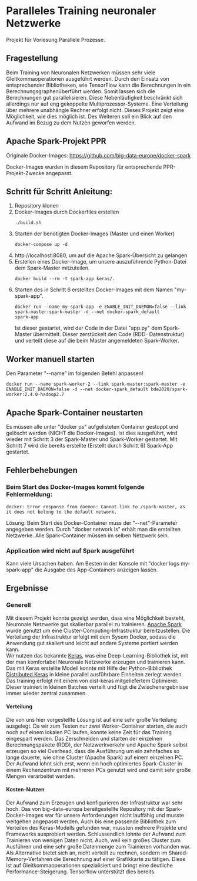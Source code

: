 # Paralleles Training neuronaler Netzwerke  
Projekt für Vorlesung Parallele Prozesse. 

## Fragestellung
Beim Training von Neuronalen Netzwerken müssen sehr viele Gleitkommaoperationen ausgeführt werden. Durch den Einsatz von entsprechender Bibliotheken, wie TensorFlow kann die Berechnungen in ein Berechnungsgraphenüberführt werden. Somit lassen sich die Berechnungen gut parallelisieren. Diese Nebenläufigkeit beschränkt sich allerdings nur auf eng gekoppelte Multiprozessor-Systeme. Eine Verteilung über mehrere unabhängie Rechner erfolgt nicht. 
Dieses Projekt zeigt eine Möglichkeit, wie dies möglich ist. Des Weiteren soll ein Blick auf den Aufwand im Bezug zu dem Nutzen geworfen werden.

## Apache Spark-Projekt PPR

Originale Docker-Images: https://github.com/big-data-europe/docker-spark

Docker-Images wurden in diesem Repository für entsprechende PPR-Projekt-Zwecke angepasst.

## Schritt für Schritt Anleitung:
1. Repository klonen
2. Docker-Images durch Dockerfiles erstellen
   ```
   ./build.sh
   ```
3. Starten der benötigten Docker-Images (Master und einen Worker)
   ```
   docker-compose up -d
   ```
4. http://localhost:8080, um auf die Apache Spark-Übersicht zu gelangen
5. Erstellen eines Docker-Image, um unsere auszuführende Python-Datei dem Spark-Master mitzuteilen.
   ```
   docker build --rm -t spark-app keras/.
   ```
6. Starten des in Schritt 6 erstellten Docker-Images mit dem Namen "my-spark-app".
   ```
   docker run --name my-spark-app -e ENABLE_INIT_DAEMON=false --link spark-master:spark-master -d --net docker-spark_default          spark-app
   ```
   Ist dieser gestartet, wird der Code in der Datei "app.py" dem Spark-Master übermittelt. Dieser zerstückelt den Code (RDD-      Datenstruktur) und verteilt diese auf die beim Master angemeldeten Spark-Worker.

## Worker manuell starten
Den Parameter "--name" im folgenden Befehl anpassen!
```
docker run --name spark-worker-2 --link spark-master:spark-master -e ENABLE_INIT_DAEMON=false -d --net docker-spark_default bde2020/spark-worker:2.4.0-hadoop2.7
```

## Apache Spark-Container neustarten
Es müssen alle unter "docker ps" aufgelisteten Container gestoppt und gelöscht werden (NICHT die Docker-Images).
Ist dies ausgeführt, wird wieder mit Schritt 3 der Spark-Master und Spark-Worker gestartet. Mit Schritt 7 wird die bereits erstellte (Erstellt durch Schritt 6) Spark-App gestartet.

## Fehlerbehebungen
### Beim Start des Docker-Images kommt folgende Fehlermeldung:
```
docker: Error response from daemon: Cannot link to /spark-master, as it does not belong to the default network.
```
Lösung: Beim Start des Docker-Container muss der "--net"-Parameter angegeben werden. Durch "docker network ls" erhält man die erstellten Netzwerke. Alle Spark-Container müssen im selben Netzwerk sein.

### Application wird nicht auf Spark ausgeführt
Kann viele Ursachen haben. Am Besten in der Konsole mit "docker logs my-spark-app" die Ausgabe des App-Containers anzeigen lassen.


## Ergebnisse

### Generell
Mit diesem Projekt konnte gezeigt werden, dass eine Möglichkeit besteht, Neuronale Netzwerke gut skalierbar parallel zu trainieren. [Apache Spark](https://spark.apache.org/) wurde genutzt um eine Cluster-Computing-Infrastruktur bereitzustellen. Die Verteilung der Infrastruktur erfolgt mit dem Sysem Docker, sodass die Anwendung gut skaliert und leicht auf andere Systeme portiert werden kann.  
Wir nutzen das bekannte [Keras](https://keras.io/), was eine Deep-Learning-Bibliothek ist, mit der man komfortabel Neuronale Netzwerke erzeugen und trainieren kann. Das mit Keras erstellte Modell konnte mit Hilfe der Python-Bibliothek [Distributed Keras](https://joerihermans.com/work/distributed-keras/) in kleine parallel ausführbare Einheiten zerlegt werden. Das training erfolgt mit einem von dist-keras mitgeliefertem Optimierer. Dieser trainiert in kleinen Batches verteilt und fügt die Zwischenergebnisse immer wieder zentral zusammen.

#### Verteilung
Die von uns hier vorgestellte Lösung ist auf eine sehr große Verteilung ausgelegt. Da wir zum Testen nur zwei Worker-Container starten, die auch noch auf einem lokalen PC laufen, konnte keine Zeit für das Training eingespart werden. Das Zerschneiden und starten der einzelnen Berechnungspakete (RDD), der Netzwerkverkehr und Apache Spark selbst erzeugen so viel Overhead, dass die Ausführung um ein zehnfaches so lange dauerte, wie ohne Cluster (Apache Spark) auf einem einzelnen PC.
Der Aufwand lohnt sich erst, wenn ein hoch optimiertes Spark-Cluster in einem Rechenzentrum mit mehreren PCs genutzt wird und damit sehr große Mengen verarbeitet werden.

#### Kosten-Nutzen
Der Aufwand zum Erzeugen und konfigurieren der Infrastruktur war sehr hoch. Das von big-data-europa bereitgestellte Repository mit der Spark-Docker-Images war für unsere Anforderungen nicht lauffähig und musste weitgehen angepasst werden. Auch bis eine passende Bibliothek zum Verteilen des Keras-Modells gefunden war, mussten mehrere Projekte und Frameworks ausprobiert werden. Schlussendlich lohnte der Aufwand zum Trainieren von wenigen Daten nicht. Auch, weil kein großes Cluster  zum Ausführen und eine sehr große Datenmenge zum Trainieren vorhanden war.
Als Alternative bietet sich an, nicht verteilt zu rechnen, sondern im Shared-Memory-Verfahren die Berechnung auf einer Grafikkarte zu tätigen. Diese ist auf Gleitkommaoperationen spezialisiert und bringt eine deutliche Performance-Steigerung. Tensorflow unterstützt dies bereits. 
